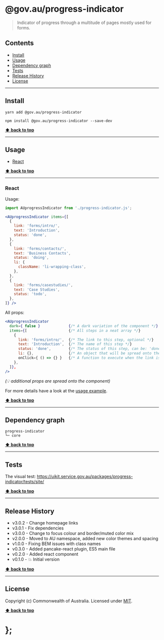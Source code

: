 @gov.au/progress-indicator
============

> Indicator of progress through a multitude of pages mostly used for forms.


## Contents

* [Install](#install)
* [Usage](#usage)
* [Dependency graph](#dependency-graph)
* [Tests](#tests)
* [Release History](#release-history)
* [License](#license)


----------------------------------------------------------------------------------------------------------------------------------------------------------------


## Install


```shell
yarn add @gov.au/progress-indicator
```

```shell
npm install @gov.au/progress-indicator --save-dev
```


**[⬆ back to top](#contents)**


----------------------------------------------------------------------------------------------------------------------------------------------------------------


## Usage


* [React](#react)


**[⬆ back to top](#contents)**


----------------------------------------------------------------------------------------------------------------------------------------------------------------


### React

Usage:

```jsx
import AUprogressIndicator from './progress-indicator.js';

<AUprogressIndicator items={[
  {
    link: 'forms/intro/',
    text: 'Introduction',
    status: 'done',
  },
  {
    link: 'forms/contacts/',
    text: 'Business Contacts',
    status: 'doing',
    li: {
      className: 'li-wrapping-class',
    },
  },
  {
    link: 'forms/casestudies/',
    text: 'Case Studies',
    status: 'todo',
  },
]} />
```

All props:

```jsx
<AUprogressIndicator
  dark={ false }             {/* A dark variation of the component */}
  items={[                   {/* All steps in a neat array */}
    {
      link: 'forms/intro/',  {/* The link to this step, optional */}
      text: 'Introduction',  {/* The name of this step */}
      status: 'done',        {/* The status of this step, can be: 'done', 'doing', 'todo' */}
      li: {},                {/* An object that will be spread onto the <li> tag, optional */}
      onClick={ () => {} }   {/* A function to execute when the link is clicked, optional */}
    },
  ]},
/>
```
_(💡 additional props are spread onto the component)_

For more details have a look at the [usage example](https://github.com/govau/uikit/tree/master/packages/progress-indicator/tests/react/index.js).


**[⬆ back to top](#contents)**


----------------------------------------------------------------------------------------------------------------------------------------------------------------


## Dependency graph

```shell
progress-indicator
└─ core
```


**[⬆ back to top](#contents)**


----------------------------------------------------------------------------------------------------------------------------------------------------------------


## Tests

The visual test: https://uikit.service.gov.au/packages/progress-indicator/tests/site/


**[⬆ back to top](#contents)**


----------------------------------------------------------------------------------------------------------------------------------------------------------------


## Release History

* v3.0.2 - Change homepage links
* v3.0.1 - Fix dependencies
* v3.0.0 - Change to focus colour and border/muted color mix
* v2.0.0 - Moved to AU namespace, added new color themes and spacing
* v1.0.0 - Fixing BEM issues with class names
* v0.3.0 - Added pancake-react plugin, ES5 main file
* v0.2.0 - Added react component
* v0.1.0 - 💥 Initial version


**[⬆ back to top](#contents)**


----------------------------------------------------------------------------------------------------------------------------------------------------------------


## License

Copyright (c) Commonwealth of Australia.
Licensed under [MIT](https://raw.githubusercontent.com/govau/uikit/packages/core/master/LICENSE).


**[⬆ back to top](#contents)**

# };
